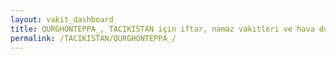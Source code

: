 ```yaml
---
layout: vakit_dashboard
title: QURGHONTEPPA_, TACIKISTAN için iftar, namaz vakitleri ve hava durumu - ilçe/eyalet seç
permalink: /TACIKISTAN/QURGHONTEPPA_/
---
```


<script type="text/javascript">
  var GLOBAL_COUNTRY = 'TACIKISTAN';
  var GLOBAL_CITY = 'QURGHONTEPPA_';
  var GLOBAL_STATE = '';
  var lat = 72;
  var lon = 21;
</script>

